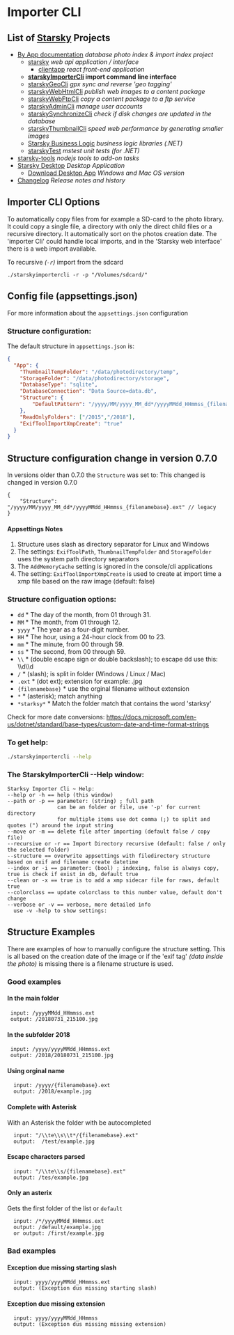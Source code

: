 # Importer CLI

## List of [Starsky](../../readme.md) Projects

* [By App documentation](../../starsky/readme.md) _database photo index & import index project_
    * [starsky](../../starsky/starsky/readme.md) _web api application / interface_
        * [clientapp](../../starsky/starsky/clientapp/readme.md) _react front-end application_
    * __[starskyImporterCli](../../starsky/starskyimportercli/readme.md)  import command line
      interface__
    * [starskyGeoCli](../../starsky/starskygeocli/readme.md)  _gpx sync and reverse 'geo tagging'_
    * [starskyWebHtmlCli](../../starsky/starskywebhtmlcli/readme.md)  _publish web images to a
      content package_
    * [starskyWebFtpCli](../../starsky/starskywebftpcli/readme.md)  _copy a content package to a ftp
      service_
    * [starskyAdminCli](../../starsky/starskyadmincli/readme.md)  _manage user accounts_
    * [starskySynchronizeCli](../../starsky/starskysynchronizecli/readme.md)  _check if disk changes
      are updated in the database_
    * [starskyThumbnailCli](../../starsky/starskythumbnailcli/readme.md)  _speed web performance by
      generating smaller images_
    * [Starsky Business Logic](../../starsky/starskybusinesslogic/readme.md) _business logic
      libraries (.NET)_
    * [starskyTest](../../starsky/starskytest/readme.md)  _mstest unit tests (for .NET)_
* [starsky-tools](../../starsky-tools/readme.md) _nodejs tools to add-on tasks_
* [Starsky Desktop](../../starskydesktop/readme.md) _Desktop Application_
    * [Download Desktop App](https://docs.qdraw.nl/download/) _Windows and Mac OS version_
* [Changelog](../../history.md) _Release notes and history_

## Importer CLI Options

To automatically copy files from for example a SD-card to the photo library. It could copy a single
file, a directory with only the direct child files or a recursive directory. It automatically sort
on the photos creation date.
The 'importer Cli' could handle local imports, and in the 'Starsky web interface' there is a web
import available.

To recursive _(`-r`)_ import from the sdcard

```
./starskyimportercli -r -p "/Volumes/sdcard/"
```

## Config file (appsettings.json)

For more information about the `appsettings.json` configuration

### Structure configuration:

The default structure in `appsettings.json` is:

```json
{
  "App": {
    "ThumbnailTempFolder": "/data/photodirectory/temp",
    "StorageFolder": "/data/photodirectory/storage",
    "DatabaseType": "sqlite",
    "DatabaseConnection": "Data Source=data.db",
    "Structure": {
        "DefaultPattern": "/yyyy/MM/yyyy_MM_dd*/yyyyMMdd_HHmmss_{filenamebase}.ext"
    },
    "ReadOnlyFolders": ["/2015","/2018"],
    "ExifToolImportXmpCreate": "true"
  }
}

```

## Structure configuration change in version 0.7.0

In versions older than 0.7.0 the `Structure` was set to: This changed is changed in version 0.7.0

```
{
    "Structure": "/yyyy/MM/yyyy_MM_dd*/yyyyMMdd_HHmmss_{filenamebase}.ext" // legacy
}
```

#### Appsettings Notes

1) Structure uses slash as directory separator for Linux and Windows
2) The settings: `ExifToolPath`, `ThumbnailTempFolder` and  `StorageFolder` uses the system path
   directory separators
3) The `AddMemoryCache` setting is ignored in the console/cli applications
4) The setting: `ExifToolImportXmpCreate` is used to create at import time a xmp file based on the
   raw image (default: false)

### Structure configuation options:

- `dd`     * The day of the month, from 01 through 31.
- `MM`     * The month, from 01 through 12.
- `yyyy`    * The year as a four-digit number.
- `HH`     * The hour, using a 24-hour clock from 00 to 23.
- `mm`     * The minute, from 00 through 59.
- `ss`     * The second, from 00 through 59.
- `\\`     *      (double escape sign or double backslash); to escape dd use this: \\\d\\\d
- `/`     *       (slash); is split in folder (Windows / Linux / Mac)
- `.ext`   *       (dot ext); extension for example: .jpg
- `{filenamebase}` * use the orginal filename without extension
- `*`      *     (asterisk); match anything
- `*starksy*`    * Match the folder match that contains the word 'starksy'

Check for more date conversions:
https://docs.microsoft.com/en-us/dotnet/standard/base-types/custom-date-and-time-format-strings

### To get help:

```sh
./starskyimportercli --help
```

### The StarskyImporterCli --Help window:

```
Starksy Importer Cli ~ Help:
--help or -h == help (this window)
--path or -p == parameter: (string) ; full path
                can be an folder or file, use '-p' for current directory
                for multiple items use dot comma (;) to split and quotes (") around the input string
--move or -m == delete file after importing (default false / copy file)
--recursive or -r == Import Directory recursive (default: false / only the selected folder)
--structure == overwrite appsettings with filedirectory structure based on exif and filename create datetime
--index or -i == parameter: (bool) ; indexing, false is always copy, true is check if exist in db, default true
--clean or -x == true is to add a xmp sidecar file for raws, default true
--colorclass == update colorclass to this number value, default don't change
--verbose or -v == verbose, more detailed info
  use -v -help to show settings:
```

## Structure Examples

There are examples of how to manually configure the structure setting. This is all based on the
creation date of the image or if the 'exif tag' _(data inside the photo)_ is missing there is a
filename structure is used.

### Good examples

#### In the main folder

```
 input: /yyyyMMdd_HHmmss.ext
 output: /20180731_215100.jpg
```

#### In the subfolder 2018

```
 input: /yyyy/yyyyMMdd_HHmmss.ext
 output: /2018/20180731_215100.jpg
```

#### Using orginal name

```
  input: /yyyy/{filenamebase}.ext
  output: /2018/example.jpg
```

#### Complete with Asterisk

With an Asterisk the folder with be autocompleted

```
  input: "/\\te\\s\\t*/{filenamebase}.ext"
  output:  /test/example.jpg
```

#### Escape characters parsed

```
  input: "/\\te\\s/{filenamebase}.ext"
  output: /tes/example.jpg
```

#### Only an asterix

Gets the first folder of the list or `default`

```
  input: /*/yyyyMMdd_HHmmss.ext
  output: /default/example.jpg
  or output: /first/example.jpg
```

### Bad examples

#### Exception due missing starting slash

```
  input: yyyy/yyyyMMdd_HHmmss.ext
  output: (Exception dus missing starting slash)
```

#### Exception due missing extension

```
  input: yyyy/yyyyMMdd_HHmmss
  output: (Exception dus missing missing extension)
```
